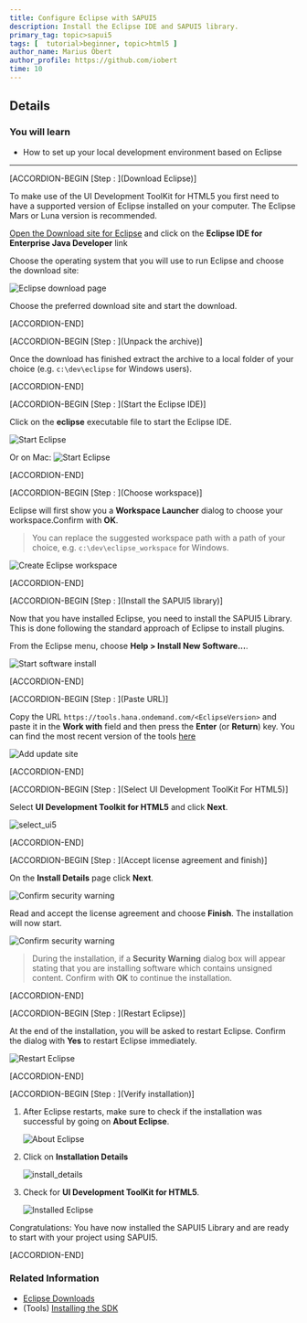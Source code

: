 ```yaml
---
title: Configure Eclipse with SAPUI5
description: Install the Eclipse IDE and SAPUI5 library.
primary_tag: topic>sapui5
tags: [  tutorial>beginner, topic>html5 ]
author_name: Marius Obert
author_profile: https://github.com/iobert
time: 10
---
```


## Details
### You will learn
- How to set up your local development environment based on Eclipse

---


[ACCORDION-BEGIN [Step : ](Download Eclipse)]

To make use of the UI Development ToolKit for HTML5 you first need to have a supported version of Eclipse installed on your computer. The Eclipse Mars or Luna version is recommended.

[Open the Download site for Eclipse](https://www.eclipse.org/downloads/packages/) and click on the **Eclipse IDE for Enterprise Java Developer** link


Choose the operating system that you will use to run Eclipse and choose the download site:

![Eclipse download page](eclipse.png)


Choose the preferred download site and start the download.


[ACCORDION-END]

[ACCORDION-BEGIN [Step : ](Unpack the archive)]

Once the download has finished extract the archive to a local folder of your choice (e.g. `c:\dev\eclipse` for Windows users).


[ACCORDION-END]

[ACCORDION-BEGIN [Step : ](Start the Eclipse IDE)]

Click on the **eclipse** executable file to start the Eclipse IDE.

![Start Eclipse](start_eclipse.png)

Or on Mac:
![Start Eclipse](start_eclipse_mac.png)


[ACCORDION-END]

[ACCORDION-BEGIN [Step : ](Choose workspace)]

Eclipse will first show you a **Workspace Launcher** dialog to choose your workspace.Confirm with **OK**.

 >You can replace the suggested workspace path with a path of your choice, e.g. `c:\dev\eclipse_workspace` for Windows.

![Create Eclipse workspace](create_workspace.png)


[ACCORDION-END]

[ACCORDION-BEGIN [Step : ](Install the SAPUI5 library)]

Now that you have installed Eclipse, you need to install the SAPUI5 Library. This is done following the standard approach of Eclipse to install plugins.

From the Eclipse menu, choose **Help > Install New Software...**.

![Start software install](install_new.png)


[ACCORDION-END]

[ACCORDION-BEGIN [Step : ](Paste URL)]

Copy the URL `https://tools.hana.ondemand.com/<EclipseVersion>` and paste it in the **Work with** field and then press the **Enter** (or **Return**) key. You can find the most recent version of the tools [here](https://tools.hana.ondemand.com/#sapui5)

![Add update site](add_update_site.png)


[ACCORDION-END]

[ACCORDION-BEGIN [Step : ](Select UI Development ToolKit For HTML5)]

Select **UI Development Toolkit for HTML5** and click **Next**.

![select_ui5](ui5_select.png)


[ACCORDION-END]

[ACCORDION-BEGIN [Step : ](Accept license agreement and finish)]

On the **Install Details** page click **Next**.

![Confirm security warning](confirm.png)

Read and accept the license agreement and choose **Finish**. The installation will now start.

![Confirm security warning](confirm_license.png)

>During the installation, if a **Security Warning** dialog box will appear stating that you are installing software which contains unsigned content. Confirm with **OK** to continue the installation.


[ACCORDION-END]

[ACCORDION-BEGIN [Step : ](Restart Eclipse)]

At the end of the installation, you will be asked to restart Eclipse. Confirm the dialog with **Yes** to restart Eclipse immediately.

![Restart Eclipse](restart_eclipse.png)

[ACCORDION-END]

[ACCORDION-BEGIN [Step : ](Verify installation)]

1. After Eclipse restarts, make sure to check if the installation was successful by going on **About Eclipse**.

    ![About Eclipse](about_eclipse.png)

2. Click on **Installation Details**

    ![install_details](install_details.png)

3. Check for **UI Development ToolKit for HTML5**.

    ![Installed Eclipse](installed.png)

Congratulations: You have now installed the SAPUI5 Library and are ready to start with your project using SAPUI5.


[ACCORDION-END]


### Related Information
- [Eclipse Downloads](http://www.eclipse.org/downloads)
- (Tools) [Installing the SDK](https://tools.hana.ondemand.com)
